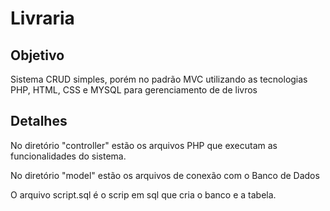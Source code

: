 # Livraria

## Objetivo

Sistema CRUD simples, porém no padrão MVC utilizando as tecnologias PHP, HTML, CSS e MYSQL para gerenciamento de de livros 

## Detalhes

  No diretório "controller" estão os arquivos PHP que executam as funcionalidades do sistema.

  No diretório "model" estão os arquivos de conexão com o Banco de Dados

  O arquivo script.sql é o scrip em sql que cria o banco e a tabela.
